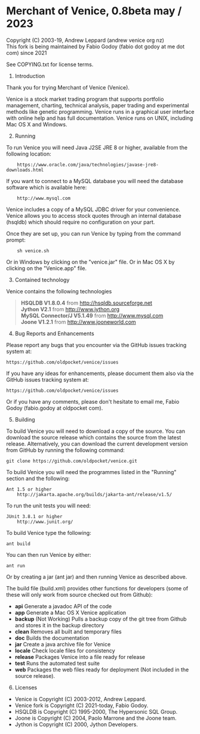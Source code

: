 Merchant of Venice, 0.8beta may / 2023
=========================================

Copyright (C) 2003-19, Andrew Leppard (andrew venice org nz)  
This fork is being maintained by Fabio Godoy (fabio dot godoy at me dot com) since 2021

See COPYING.txt for license terms.

1) Introduction

Thank you for trying Merchant of Venice (Venice).

Venice is a stock market trading program that supports portfolio management, charting, technical analysis, paper trading and experimental methods like genetic programming. Venice runs in a graphical user interface with online help and has full documentation. Venice runs on UNIX, including Mac OS X and Windows.

2) Running

To run Venice you will need Java J2SE JRE 8 or higher, available from the following location:

        https://www.oracle.com/java/technologies/javase-jre8-downloads.html

If you want to connect to a MySQL database you will need the database software which is available here:

        http://www.mysql.com

Venice includes a copy of a MySQL JDBC driver for your convenience. Venice allows you to access stock quotes through an internal database (hsqldb) which should require no configuration on your part.

Once they are set up, you can run Venice by typing from the command prompt:

        sh venice.sh

Or in Windows by clicking on the "venice.jar" file. Or in Mac OS X by clicking on the "Venice.app" file.

3) Contained technology

Venice contains the following technologies

> **HSQLDB V1.8.0.4**           from http://hsqldb.sourceforge.net  
> **Jython V2.1**               from http://www.jython.org  
> **MySQL Connector/J V5.1.49** from http://www.mysql.com  
> **Joone V1.2.1**              from http://www.jooneworld.com  

4) Bug Reports and Enhancements

Please report any bugs that you encounter via the GitHub issues
tracking system at:

    https://github.com/oldpocket/venice/issues

If you have any ideas for enhancements, please document them also via the GitHub issues tracking system at:

    https://github.com/oldpocket/venice/issues

Or if you have any comments, please don't hesitate to email me, Fabio Godoy (fabio.godoy at oldpocket com).

5) Building

To build Venice you will need to download a copy of the source. You can download the source release which contains the source from the latest release. Alternatively, you can download the current development version from GitHub by running the following command:

    git clone https://github.com/oldpocket/venice.git

To build Venice you will need the programmes listed in the "Running" section and the following:

    Ant 1.5 or higher
        http://jakarta.apache.org/builds/jakarta-ant/release/v1.5/

To run the unit tests you will need:

    JUnit 3.8.1 or higher
        http://www.junit.org/

To build Venice type the following:

    ant build

You can then run Venice by either:

    ant run

Or by creating a jar (ant jar) and then running Venice as described above.

The build file (build.xml) provides other functions for developers (some of these will only work from source checked out from Github):

* **api**     Generate a javadoc API of the code  
* **app**     Generate a Mac OS X Venice application  
* **backup**  (Not Working) Pulls a backup copy of the git tree from Github and stores it in the backup directory  
* **clean**   Removes all built and temporary files  
* **doc**     Builds the documentation  
* **jar**     Create a java archive file for Venice  
* **locale**  Check locale files for consistency  
* **release** Packages Venice into a file ready for release  
* **test**    Runs the automated test suite  
* **web**     Packages the web files ready for deployment (Not included in the source release).

6) Licenses

* Venice is Copyright (C) 2003-2012, Andrew Leppard.  
* Venice fork is Copyright (C) 2021-today, Fabio Godoy.  
* HSQLDB is Copyright (C) 1995-2000, The Hypersonic SQL Group.  
* Joone is Copyright (C) 2004, Paolo Marrone and the Joone team.  
* Jython is Copyright (C) 2000, Jython Developers.  
